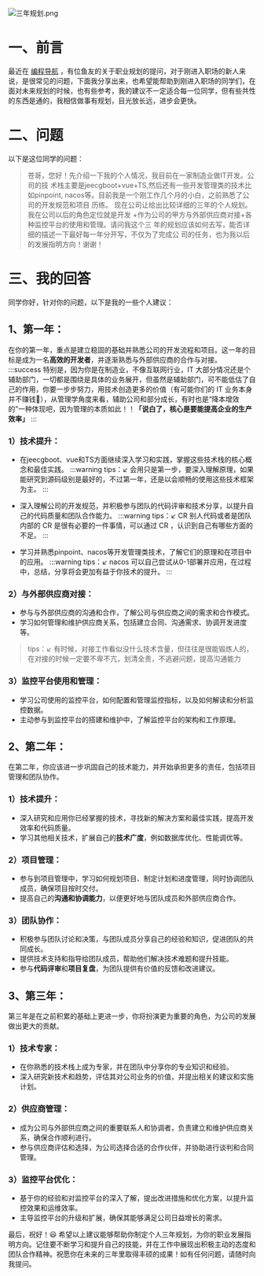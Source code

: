 ![三年规划.png](https://cdn.nlark.com/yuque/0/2023/png/29495295/1689247565033-57b09b89-34cf-4fbe-904e-476d5d2519a9.png#averageHue=%233668b8&clientId=u3ed52aa4-ba24-4&from=ui&id=u90669b1e&originHeight=383&originWidth=900&originalType=binary&ratio=2&rotation=0&showTitle=false&size=203730&status=done&style=none&taskId=u5ab96e98-0d2a-4700-a7ed-90026d0a425&title=)
# 一、前言
最近在 [编程导航](https://mp.weixin.qq.com/s?__biz=MzU4NTE1Mjg4MA==&mid=2247484986&idx=1&sn=00ae3356bed3b66fd9c0a03c1408fed6&chksm=fd8fa625caf82f333da42026301e75121c4cef64fae52533ee642a512a2efff106ac47d5c9af&token=1623147966&lang=zh_CN#rd)  ，有位鱼友的关于职业规划的提问，对于刚进入职场的新人来说，是很常见的问题，下面我分享出来，也希望能帮助到刚进入职场的同学们，在面对未来规划的时候，也有些参考，我的建议不一定适合每一位同学，但有些共性的东西是通的，我相信做事有规划，目光放长远，进步会更快。
# 二、问题
以下是这位同学的问题：

> 苍哥，您好！先介绍一下我的个人情况，我目前在一家制造业做IT开发。公司的技
> 术栈主要是jeecgboot+vue+TS,然后还有一些开发管理类的技术比如pinpoint,
> nacos等。目前我是一个刚工作几个月的小白，之前熟悉了公司的开发规范和项目
> 历练。
> 现在公司让给出比较详细的三年的个人规划。我在公司以后的角色定位就是开发
> +作为公司的甲方与外部供应商对接+各种监控平台的使用和管理。请问我这个三
> 年的规划应该如何去写，能否详细的描述一下最好每一年分开写，不仅为了完成公
> 司的任务，也为我以后的发展指明方向！谢谢！


# 三、我的回答
同学你好，针对你的问题，以下是我的一些个人建议：
## 1、第一年：
在你的第一年，重点是建立稳固的基础并熟悉公司的开发流程和项目。这一年的目标是成为一名**高效的开发者**，并逐渐熟悉与外部供应商的合作与对接。
:::success
特别是，因为你是在制造业，不像互联网行业，IT 大部分情况还是个辅助部门，一切都是围绕是具体的业务展开，但虽然是辅助部门，可不能低估了自己的作用，你要一步步努力，用技术创造更多的价值（有可能你们的 IT 业务本身并不赚钱🍺），从管理学角度来看，辅助公司和部分成长，有时也是“降本增效的”一种体现吧，因为管理的本质如此！！**「说白了，核心是要能提高企业的生产效率」**
:::
### 1）技术提升：

- 在jeecgboot、vue和TS方面继续深入学习和实践，掌握这些技术栈的核心概念和最佳实践。
:::warning
tips：↙
会用只是第一步，要深入理解原理，如果能研究到源码级别是最好的，不过第一年，还是以会顺畅的使用这些技术框架为主。
:::

- 深入理解公司的开发规范，并积极参与团队的代码评审和技术分享，以提升自己的代码质量和团队合作能力。
:::warning
tips：↙
CR 别人代码或者是团队内部的 CR 是很有必要的一件事情，可以通过 CR ，认识到自己有哪些方面的不足。
:::

- 学习并熟悉pinpoint、nacos等开发管理类技术，了解它们的原理和在项目中的应用。
:::warning
tips：↙
nacos 可以自己尝试从0-1部署并应用，在过程中，总结，分享将会更加有益于你技术的提升。
:::
### 2）与外部供应商对接：

- 参与与外部供应商的沟通和合作，了解公司与供应商之间的需求和合作模式。
- 学习如何管理和维护供应商关系，包括建立合同、沟通需求、协调开发进度等。
> tips：↙
> 有时候，对接工作看似没什么技术含量，但往往是很能锻炼人的，在对接的时候一定要不卑不亢，划清全责，不逃避问题，提高沟通能力

### 3）监控平台使用和管理：

- 学习公司使用的监控平台，如何配置和管理监控指标，以及如何解读和分析监控数据。
- 主动参与到监控平台的搭建和维护中，了解监控平台的架构和工作原理。
## 2、第二年：
在第二年，你应该进一步巩固自己的技术能力，并开始承担更多的责任，包括项目管理和团队协作。
### 1）技术提升：

- 深入研究和应用你已经掌握的技术，寻找新的解决方案和最佳实践，提高开发效率和代码质量。
- 学习其他相关技术，扩展自己的**技术广度**，例如数据库优化、性能调优等。
### 2）项目管理：

- 参与到项目管理中，学习如何规划项目、制定计划和进度管理，同时协调团队成员，确保项目按时交付。
- 提高自己的**沟通和协调能力**，以便更好地与团队成员和外部供应商合作。
### 3）团队协作：

- 积极参与团队讨论和决策，与团队成员分享自己的经验和知识，促进团队的共同成长。
- 提供技术支持和指导给团队成员，帮助他们解决技术难题和提升技能。
- 参与**代码评审**和**项目复盘**，为团队提供有价值的反馈和改进建议。
## 3、第三年：
第三年是在之前积累的基础上更进一步，你将扮演更为重要的角色，为公司的发展做出更大的贡献。
### 1）技术专家：

- 在你熟悉的技术栈上成为专家，并在团队中分享你的专业知识和经验。
- 深入研究新技术和趋势，评估其对公司业务的价值，并提出相关的建议和实施计划。
### 2）供应商管理：

- 成为公司与外部供应商之间的重要联系人和协调者，负责建立和维护供应商关系，确保合作顺利进行。
- 参与供应商评估和选择，为公司选择合适的合作伙伴，并协助进行谈判和合同管理。
### 3）监控平台优化：

- 基于你的经验和对监控平台的深入了解，提出改进措施和优化方案，以提升监控效果和运维效率。
- 主导监控平台的升级和扩展，确保其能够满足公司日益增长的需求。

最后，祝好！😃
希望以上建议能够帮助你制定个人三年规划，为你的职业发展指明方向。记住要不断学习和提升自己的技能，并在工作中展现出积极主动的态度和团队合作精神。祝愿你在未来的三年里取得丰硕的成果！如有任何问题，请随时向我提问。
